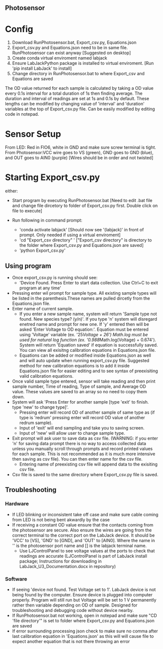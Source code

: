 ## Photosensor

# Config
1. Download RunPhotosensor.bat, Export_csv.py, Equations.json
2. Export_csv.py and Equations.json need to be in same file. RunPhotosensor can exist anyway         [Suggested on desktop]
3. Create conda virtual enviroment named labjack
4. Ensure LabJackPython package is installed to virtual enviroment.         [Run 'pip install LabJack' to install]
5. Change directory in RunPhotosensor.bat to where Export_csv and Equations are saved

The OD value returned for each sample is calculated by taking a OD value every 0.1s interval for a total duration of 1s then finding average. The duration and interval of readings are set at 1s and 0.1s by default. These lengths can be modified by changing value of 'interval' and 'duration' variables at the top of Export_csv.py file. Can be easily modified by editing code in notepad.  

# Sensor Setup
From LED: Red in FIO6, white in GND and make sure screw terminal is tight. 
From Photosensor:VCC wire goes to VS (green), GND goes to GND (blue), and OUT goes to AIN0 (purple)       [Wires should be in order and not twisted]

# Starting Export_csv.py
either:
- Start program by executing RunPhotosensor.bat [Need to edit .bat file and change file dircetory to folder of Export_csv.py first. Double click on file to execute]
  
- Run following in command prompt:   
   - 'conda activate labjack'          [Should now see '(labjack)' in front of prompt. Only needed if using a virtual enviroment]
   - 'cd "Export_csv directory" '   ["Export_csv directory" is directory to the folder where Export_csv.py and Equations.json are saved]
   - 'python Export_csv.py'
 
## Using program
- Once export_csv.py is running should see: 
  - 'Device Found. Press Enter to start data collection. Use Ctrl+C to exit program at any time'
- Pressing enter wil prompt for sample type. All existing sample types will be listed in the parenthesis.These names are pulled dircetly from the Equations.json file. 
- Enter name of current sample.
  - If you enter a new sample name, system will return 'Sample type not found. New species type? (y/n)'. If you type 'n' system will disregard enetred name and prompt for new one. If 'y' entered then will be asked 'Enter Voltage to OD equation:'. Equation must be entered using 'Voltage' variable (ex. '25*Voltage + 26') Math.log must be used for natural log function (ex. '0.988*Math.log(Voltage) + 0.674'). System will return 'Equation saved' if equation is successfully saved. You can view all exisitng calibration equations in Equations.json file.
  - Equations can be added or modified inside Equations.json as well and will auto update when running export_csv.py file. Suggested method for new calibration equations is to add it inside Equations.json file for easier editing and to see syntax of preexisiting valid calibration equations. 
- Once valid sample type entered, sensor will take reading and then print sample number, Time of reading, Type of sample, and Average OD value. These values are saved to an array so no need to copy them down.
- System will ask 'Press Enter for another sample [type 'exit' to finish. type 'new' to change type]'.
  - Pressing enter will record OD of another sample of same type as (if type is 'redrum' pressing enter will record OD value of another redrum sample).
  - Input of 'exit' will end sampling and take you to saving screen.
  - Input of 'new' will allow user to change sample type. 
- Exit prompt will ask user to save data as csv file. (WARNING: if you enter 'n' for saving data prompt there is no way to access collected data unless you manually scroll through prompts and record printed values for each sample. This is not recommended as it is much more intensive then saving as csv file). You can then enter name for the csv file.
  - Entering name of preexisting csv file will append data to the exisiting csv file.
- Csv file is saved to the same directory where Export_csv.py file is saved.

## Troubleshooting

### Hardware
- If LED blinking or inconsistent take off case and make sure cable coming from LED is not being bent akwardly by the case
- If receiving a constant OD value ensure that the contacts coming from the photosensor are secure. Also ensure the wires are going from the correct terminal to the correct port on the LabJack device. It should be 'VCC' to [VS], 'GND' to [GND], and 'OUT' to [AIN0]. Where the name in '' is the photosensor port name and [] is the labjack terminal name.
  - Use LJControlPanel to see voltage values at the ports to check that readings are accurate (LJControlPanel is part of LabJack install package; Instructions for downloading in LabJack_U3_Documentation.docx in repository)

### Software
- If seeing 'device not found. Test Voltage set to 1'. LabJack device is not being found by the computer. Ensure device is plugged into computer properly. Program will still run but Voltage will be set to 1 V permanently rather then variable depending on OD of sample. Designed for troubleshooting and debugging code without device nearby.
- If RunPhotosensor.bat not working, open in notepad and make sure "CD 'file directory'" is set to folder where Export_csv.py and Equations.json are saved
- If error surrounding processing json check to make sure no comma after last calibration equation in 'Equations.json' as this will will cause file to expect another equation that is not there throwing an error

